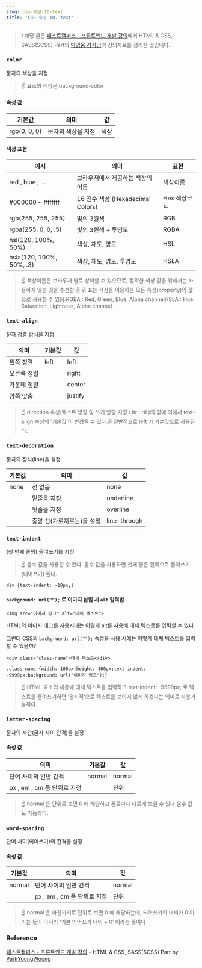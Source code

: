 ```yaml
---
slug: css-속성-10-text
title: 'CSS 속성 10. text'
---
```


> ❗️ 해당 글은 [패스트캠퍼스 - 프론트엔드 개발 강의](https://www.fastcampus.co.kr/dev_online_react/)에서 HTML & CSS, SASS(SCSS) Part의 [박영웅 강사님](https://github.com/ParkYoungWoong)의 강의자료를 정리한 것입니다.

### `color`

문자의 색상을 지정

> ☝️ 요소의 색상은 background-color

#### 속성 값

| 기본값       | 의미               | 값   |
| ------------ | ------------------ | ---- |
| rgb(0, 0, 0) | 문자의 색상을 지정 | 색상 |

#### 색상 표현

| 예시                     | 의미                              | 표현         |
| ------------------------ | --------------------------------- | ------------ |
| red , blue , …           | 브라우저에서 제공하는 색상의 이름 | 색상이름     |
| #000000 ~ #ffffff        | 16 진수 색상 (Hexadecimal Colors) | Hex 색상코드 |
| rgb(255, 255, 255)       | 빛의 3원색                        | RGB          |
| rgba(255, 0, 0, .5)      | 빛의 3원색 + 투명도               | RGBA         |
| hsl(120, 100%, 50%)      | 색상, 채도, 명도                  | HSL          |
| hsla(120, 100%, 50%, .3) | 색상, 채도, 명도, 투명도          | HSLA         |

> ☝️ 색상이름은 브라우저 별로 상이할 수 있으므로, 정확한 색상 값을 위해서는 사용하지 않는 것을 추천함.✌️ 위 표는 색상을 이용하는 모든 속성(property)의 값으로 사용할 수 있음.RGBA : Red, Green, Blue, Alpha channelHSLA : Hue, Saturation, Lightness, Alpha channel

### `text-align`

문자 정렬 방식을 지정

| 의미        | 기본값 | 값      |
| ----------- | ------ | ------- |
| 왼쪽 정렬   | left   | left    |
| 오른쪽 정렬 |        | right   |
| 가운데 정렬 |        | center  |
| 양쪽 맞춤   |        | justify |

> ☝️ direction 속성(텍스트 방향 및 쓰기 방향 지정 / ltr , rtl )의 값에 의해서 text-align 속성의 ’기본값’이 변경될 수 있다.✌️ 일반적으로 left 가 기본값으로 사용된다.

### `text-decoration`

문자의 장식(line)을 설정

| 기본값 | 의미                       | 값           |
| ------ | -------------------------- | ------------ |
| none   | 선 없음                    | none         |
|        | 밑줄을 지정                | underline    |
|        | 윗줄을 지정                | overline     |
|        | 중앙 선(가로지르는)을 설정 | line-through |

### `text-indent`

(첫 번째 줄의) 들여쓰기를 지정

> ☝️ 음수 값을 사용할 수 있다. 음수 값을 사용하면 첫째 줄은 왼쪽으로 들여쓰기(내어쓰기) 된다.

```plain text
div {text-indent: -10px;}
```

#### `background: url("");` 로 이미지 삽입 시 `alt` 입력법

```plain text
<img src="이미지 링크" alt="대체 텍스트">
```

HTML의 이미지 태그를 사용시에는 이렇게 alt를 사용해 대체 텍스트를 입력할 수 있다.

그런데 CSS의 `background: url("");` 속성을 사용 시에는 어떻게 대체 텍스트를 입력할 수 있을까?

```plain text
<div class="class-name">대체 텍스트</div>
```

```plain text
.class-name {width: 100px;height: 100px;text-indent: -9999px;background: url("이미지 링크");}
```

> ☝️ HTML 요소의 내용에 대체 텍스트를 입력하고 text-indent: -9999px; 로 텍스트를 들여쓰기하면 ’명시적’으로 텍스트를 보이지 않게 하겠다는 의미로 사용가능하다.

### `letter-spacing`

문자의 자간(글자 사이 간격)을 설정

#### 속성 값

| 의미                        | 기본값 | 값     |
| --------------------------- | ------ | ------ |
| 단어 사이의 일반 간격       | normal | normal |
| px , em , cm 등 단위로 지정 |        | 단위   |

> ☝️ normal 은 단위로 보면 0 에 해당하고 폰트마다 다르게 보일 수 있다.음수 값도 가능하다.

### `word-spacing`

단어 사이(띄어쓰기)의 간격을 설정

#### 속성 값

| 기본값 | 의미                        | 값     |
| ------ | --------------------------- | ------ |
| normal | 단어 사이의 일반 간격       | normal |
|        | px , em , cm 등 단위로 지정 | 단위   |

> ☝️ normal 은 마찬가지로 단위로 보면 0 에 해당하는데, 띄어쓰기의 너비가 0 이라는 뜻이 아니라 ‘기본 띄어쓰기 너비 + 0’ 이라는 뜻이다

### Reference

[패스트캠퍼스 - 프론트엔드 개발 강의](https://www.fastcampus.co.kr/dev_online_react/) - HTML & CSS, SASS(SCSS) Part by [ParkYoungWoong](https://github.com/ParkYoungWoong)
